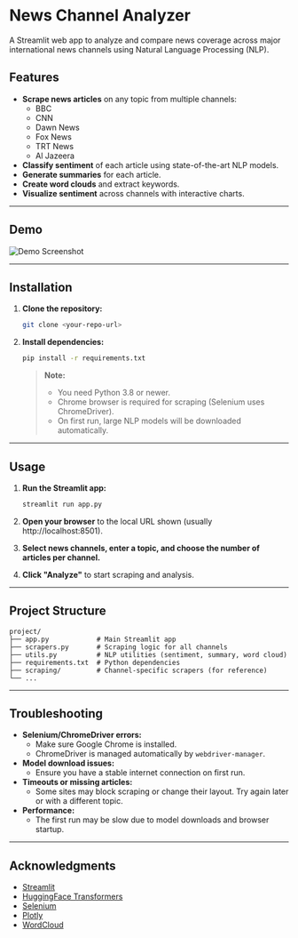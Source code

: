 # News Channel Analyzer

A Streamlit web app to analyze and compare news coverage across major international news channels using Natural Language Processing (NLP).

## Features

- **Scrape news articles** on any topic from multiple channels:
  - BBC
  - CNN
  - Dawn News
  - Fox News
  - TRT News
  - Al Jazeera
- **Classify sentiment** of each article using state-of-the-art NLP models.
- **Generate summaries** for each article.
- **Create word clouds** and extract keywords.
- **Visualize sentiment** across channels with interactive charts.

---

## Demo

![Demo Screenshot](demo.png) <!-- Add a screenshot if available -->

---

## Installation

1. **Clone the repository:**
   ```bash
   git clone <your-repo-url>
   ```

2. **Install dependencies:**
   ```bash
   pip install -r requirements.txt
   ```

   > **Note:**
   > - You need Python 3.8 or newer.
   > - Chrome browser is required for scraping (Selenium uses ChromeDriver).
   > - On first run, large NLP models will be downloaded automatically.

---

## Usage

1. **Run the Streamlit app:**
   ```bash
   streamlit run app.py
   ```

2. **Open your browser** to the local URL shown (usually http://localhost:8501).

3. **Select news channels, enter a topic, and choose the number of articles per channel.**

4. **Click "Analyze"** to start scraping and analysis.

---

## Project Structure

```
project/
├── app.py            # Main Streamlit app
├── scrapers.py       # Scraping logic for all channels
├── utils.py          # NLP utilities (sentiment, summary, word cloud)
├── requirements.txt  # Python dependencies
├── scraping/         # Channel-specific scrapers (for reference)
└── ...
```

---

## Troubleshooting

- **Selenium/ChromeDriver errors:**
  - Make sure Google Chrome is installed.
  - ChromeDriver is managed automatically by `webdriver-manager`.
- **Model download issues:**
  - Ensure you have a stable internet connection on first run.
- **Timeouts or missing articles:**
  - Some sites may block scraping or change their layout. Try again later or with a different topic.
- **Performance:**
  - The first run may be slow due to model downloads and browser startup.

---


## Acknowledgments

- [Streamlit](https://streamlit.io/)
- [HuggingFace Transformers](https://huggingface.co/transformers/)
- [Selenium](https://www.selenium.dev/)
- [Plotly](https://plotly.com/python/)
- [WordCloud](https://github.com/amueller/word_cloud) 
